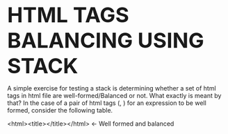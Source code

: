 <b><font size=15>HTML TAGS BALANCING USING STACK</font></b>

A simple exercise for testing a stack is determining whether a set of html tags in html file are well-formed/Balanced or not.
What exactly is meant by that? In the case of a pair of html tags (<html>, </html>) for an expression to be well formed, consider the following table.

&#60;html&#62;&#60;title&#62;&#60;/title&#62;&#60;/html&#62; <- Well formed and balanced

<html><title><title></html> <- Not Balanced
<br>
Warning: This program is not designed to handle unclosing tags like <br>
